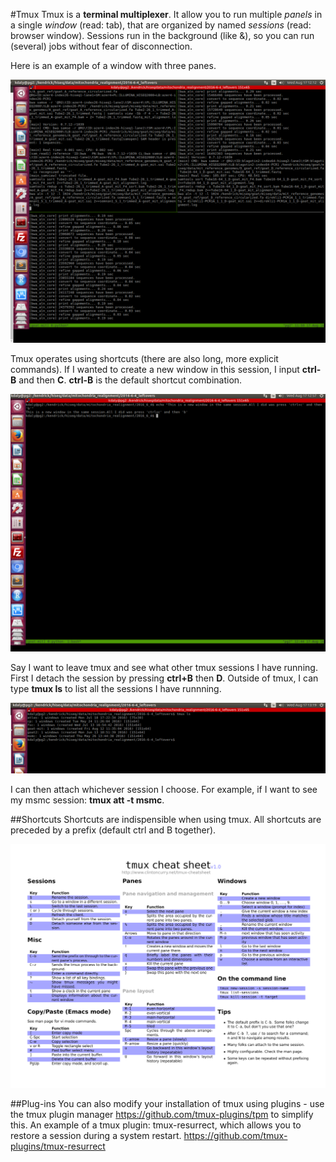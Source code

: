 #Tmux
Tmux is a **terminal multiplexer**. It allow you to run multiple *panels* in a single *window* (read: tab), that are organized by named *sessions* (read: browser window). Sessions run in the background (like &), so you can run (several) jobs without fear of disconnection.

Here is an example of a window with three panes.

![tmux image 1](https://github.com/Xevkin/Bioinfomatics-meeting-August-2016/blob/master/tmux_1.png)

Tmux operates using shortcuts (there are also long, more explicit commands). If I wanted to create a new window in this session, I input **ctrl-B** and then **C**. **ctrl-B** is the default shortcut combination.

![tmux image 2](https://github.com/Xevkin/Bioinfomatics-meeting-August-2016/blob/master/tmux_2.png)

Say I want to leave tmux and see what other tmux sessions I have running. First I detach the session by pressing **ctrl+B** then **D**. Outside of tmux, I can type **tmux ls** to list all the sessions I have runnning.

![tmux image 3](https://github.com/Xevkin/Bioinfomatics-meeting-August-2016/blob/master/tmux_3.png)

I can then attach whichever session I choose. For example, if I want to see my msmc session: **tmux att -t msmc**.

##Shortcuts
Shortcuts are indispensible when using tmux. All shortcuts are preceded by a prefix (default ctrl and B together).

![tmux image 4](https://github.com/Xevkin/Bioinfomatics-meeting-August-2016/blob/master/tmux-cheatsheet.png)


##Plug-ins
You can also modify your installation of tmux using plugins - use the tmux plugin manager https://github.com/tmux-plugins/tpm to simplify this. An example of a tmux plugin: tmux-resurrect, which allows you to restore a session during a system restart. https://github.com/tmux-plugins/tmux-resurrect

